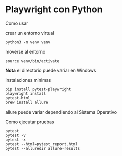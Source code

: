 # Playwright con Python

Como usar

crear un entorno virtual

```
python3 -m venv venv
```

moverse al entorno
```
source venv/bin/activate
```
**Nota** el directorio puede variar en Windows

instalaciones minimas
```
pip install pytest-playwright
playwright install
pytest-html
brew install allure
```
allure puede variar dependiendo al Sistema Operativo

Como ejecutar pruebas
```
pytest
pytest -v
pytest -x
pytest --html=pytest_report.html
pytest --alluredir allure-results
```